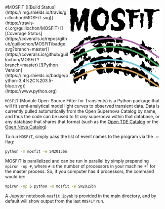 <p align="center">
<img src="logo.png" align="right" alt="MOSFiT" width="300"/>
</p>
#MOSFiT
[![Build Status](https://img.shields.io/travis/guillochon/MOSFiT.svg)](https://travis-ci.org/guillochon/MOSFiT)
[![Coverage Status](https://coveralls.io/repos/github/guillochon/MOSFiT/badge.svg?branch=master)](https://coveralls.io/github/guillochon/MOSFiT?branch=master)
[![Python Version](https://img.shields.io/badge/python-3.4%2C%203.5-blue.svg)](https://www.python.org)

`MOSFiT` (Module Open-Source Fitter for Transients) is a Python package that will fit semi-analytical model light curves to observed transient data. Data is currently pulled automatically from the Open Supernova Catalog by name, and thus the code can be used to fit *any* supernova within that database, or any database that shares that format (such as the [Open TDE Catalog](https://tde.space) or the [Open Nova Catalog](https://opennova.space))<br clear="all">

To run `MOSFiT`, simply pass the list of event names to the program via the `-e` flag:

```bash
python -m mosfit -e SN2015bn
```

MOSFiT is parallelized and can be run in parallel by simply prepending `mpirun -np #`, where `#` is the number of processors in your machine +1 for the master process. So, if you computer has 4 processors, the command would be:

```bash
mpirun -np 5 python -m mosfit -e SN2015bn
```

A Jupyter notebook `mosfit.ipynb` is provided in the main directory, and by default will show output from the last `MOSFiT` run.
